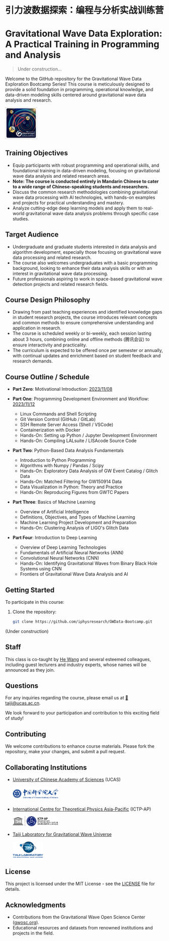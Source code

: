 # 引力波数据探索：编程与分析实战训练营
# Gravitational Wave Data Exploration: A Practical Training in Programming and Analysis

> Under construction...

Welcome to the GitHub repository for the Gravitational Wave Data Exploration Bootcamp Series! 
This course is meticulously designed to provide a solid foundation in programming, operational knowledge, and data-driven modeling skills centered around gravitational wave data analysis and research.

<img src="logo-taiji.jpg" style="width:20%;height:auto;">

## Training Objectives
- Equip participants with robust programming and operational skills, and foundational training in data-driven modeling, focusing on gravitational wave data analysis and related research areas.
- **Note: The course is conducted entirely in Mandarin Chinese to cater to a wide range of Chinese-speaking students and researchers.**
- Discuss the common research methodologies combining gravitational wave data processing with AI technologies, with hands-on examples and projects for practical understanding and mastery.
- Analyze cutting-edge deep learning models and apply them to real-world gravitational wave data analysis problems through specific case studies.

## Target Audience
- Undergraduate and graduate students interested in data analysis and algorithm development, especially those focusing on gravitational wave data processing and related research.
- The course also welcomes undergraduates with a basic programming background, looking to enhance their data analysis skills or with an interest in gravitational wave data processing.
- Future professionals aspiring to work in space-based gravitational wave detection projects and related research fields.

## Course Design Philosophy
- Drawing from past teaching experiences and identified knowledge gaps in student research projects, the course introduces relevant concepts and common methods to ensure comprehensive understanding and application in research.
- The course is scheduled weekly or bi-weekly, each session lasting about 3 hours, combining online and offline methods (腾讯会议) to ensure interactivity and practicality.
- The curriculum is expected to be offered once per semester or annually, with continual updates and enrichment based on student feedback and research demands.

## Course Outline / Schedule
- **Part Zero**: Motivational Introduction: [2023/11/08](2023/intro/readme.md)
- **Part One**: Programming Development Environment and Workflow: [2023/11/12](2023/workflow/readme.md)
  - Linux Commands and Shell Scripting
  - Git Version Control (GitHub / GitLab)
  - SSH Remote Server Access (Shell / VSCode)
  - Containerization with Docker
  - Hands-On: Setting up Python / Jupyter Development Environment
  - Hands-On: Compiling LALsuite / LISAcode Source Code

- **Part Two**: Python-Based Data Analysis Fundamentals
  - Introduction to Python Programming
  - Algorithms with Numpy / Pandas / Scipy
  - Hands-On: Exploratory Data Analysis of GW Event Catalog / Glitch Data
  - Hands-On: Matched Filtering for GW150914 Data
  - Data Visualization in Python: Theory and Practice
  - Hands-On: Reproducing Figures from GWTC Papers

- **Part Three**: Basics of Machine Learning
  - Overview of Artificial Intelligence
  - Definitions, Objectives, and Types of Machine Learning
  - Machine Learning Project Development and Preparation
  - Hands-On: Clustering Analysis of LIGO's Glitch Data

- **Part Four**: Introduction to Deep Learning
  - Overview of Deep Learning Technologies
  - Fundamentals of Artificial Neural Networks (ANN)
  - Convolutional Neural Networks (CNN)
  - Hands-On: Identifying Gravitational Waves from Binary Black Hole Systems using CNN
  - Frontiers of Gravitational Wave Data Analysis and AI

## Getting Started
To participate in this course:

1. Clone the repository:
   ```bash
   git clone https://github.com/iphysresearch/GWData-Bootcamp.git
   ```

(Under construction)

## Staff
This class is co-taught by [He Wang](https://iphysresearch.github.io/blog/) and several esteemed colleagues, including guest lecturers and industry experts, whose names will be announced as they join.

## Questions
For any inquiries regarding the course, please email us at [📧 taiji@ucas.ac.cn](mailto:taiji@ucas.ac.cn).

We look forward to your participation and contribution to this exciting field of study!

## Contributing

We welcome contributions to enhance course materials. Please fork the repository, make your changes, and submit a pull request.

## Collaborating Institutions
- [University of Chinese Academy of Sciences](http://english.ucas.ac.cn/) (UCAS)

  <img src="logo-ucas.png" style="width:30%;height:auto;">

- [International Centre for Theoretical Physics Asia-Pacific](https://ictp-ap.org/) (ICTP-AP)

  <img src="logo-ictp-ap.png" style="width:30%;height:auto;"> 
  
- [Taiji Laboratory for Gravitational Wave Universe](https://ictp-ap.org/page/taiji-laboratory)

  <img src="logo-taiji-lab.png" style="width:20%;height:auto;">

## License

This project is licensed under the MIT License - see the [LICENSE](LICENSE) file for details.

## Acknowledgments

- Contributions from the Gravitational Wave Open Science Center ([gwosc.org](https://gwosc.org/)).
- Educational resources and datasets from renowned institutions and projects in the field.

